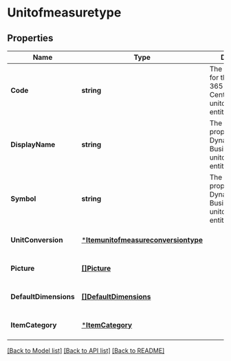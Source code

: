 # Unitofmeasuretype

## Properties
Name | Type | Description | Notes
------------ | ------------- | ------------- | -------------
**Code** | **string** | The code property for the Dynamics 365 Business Central unitofmeasuretype entity | [optional] [default to null]
**DisplayName** | **string** | The displayName property for the Dynamics 365 Business Central unitofmeasuretype entity | [optional] [default to null]
**Symbol** | **string** | The symbol property for the Dynamics 365 Business Central unitofmeasuretype entity | [optional] [default to null]
**UnitConversion** | [***Itemunitofmeasureconversiontype**](itemunitofmeasureconversiontype.md) |  | [optional] [default to null]
**Picture** | [**[]Picture**](picture.md) |  | [optional] [default to null]
**DefaultDimensions** | [**[]DefaultDimensions**](defaultDimensions.md) |  | [optional] [default to null]
**ItemCategory** | [***ItemCategory**](itemCategory.md) |  | [optional] [default to null]

[[Back to Model list]](../README.md#documentation-for-models) [[Back to API list]](../README.md#documentation-for-api-endpoints) [[Back to README]](../README.md)


